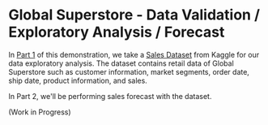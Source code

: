 # Global Superstore - Data Validation / Exploratory Analysis / Forecast

In [Part 1](https://github.com/ilin3ccc/Portfolio/blob/main/4.%20Sales%20Data%20Project/Sales%20Data%20Project.ipynb) of this demonstration, we take a [Sales Dataset](https://www.kaggle.com/datasets/rohitsahoo/sales-forecasting) from Kaggle for our data exploratory analysis. The dataset contains retail data of Global Superstore such as customer information, market segments, order date, ship date, product information, and sales. 

In Part 2, we'll be performing sales forecast with the dataset.

(Work in Progress)
